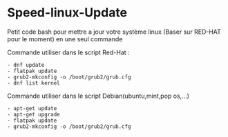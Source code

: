 # Speed-linux-Update
Petit code bash pour mettre a jour votre système linux (Baser sur RED-HAT pour le moment) en une seul commande

  Commande utiliser dans le script Red-Hat :
    
    
    
    
    
    - dnf update
    - flatpak update
    - grub2-mkconfig -o /boot/grub2/grub.cfg
    - dnf list kernel
  

  Commande utiliser dans le script Debian(ubuntu,mint,pop os,...)





    - apt-get update
    - apt-get upgrade
    - flatpak update
    - grub2-mkconfig -o /boot/grub2/grub.cfg